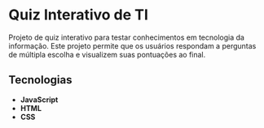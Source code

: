# Quiz Interativo de TI 

Projeto de quiz interativo para testar conhecimentos em tecnologia da informação. Este projeto permite que os usuários respondam a perguntas de múltipla escolha e visualizem suas pontuações ao final.

## Tecnologias
- **JavaScript**
- **HTML**
- **CSS**
